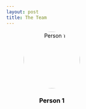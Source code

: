 ```yaml
---
layout: post
title: The Team
---
```


<style>
  .team-grid {
    display: grid;
    grid-template-columns: repeat(auto-fill, minmax(200px, 1fr)); /* Creates a responsive grid layout */
    gap: 20px; /* Spacing between grid items */
  }
  
  .team-member {
    text-align: center; /* Aligns the text in the center */
  }

  .team-member img {
    width: 150px; /* Size of the image */
    height: 150px; /* Should be equal to width for a circle */
    border-radius: 50%; /* Makes the image circular */
    object-fit: cover; /* Ensures the image covers the area */
    cursor: pointer; /* Indicates the image is clickable */
  }

  .team-member a {
    text-decoration: none; /* Removes underline from links */
    color: black; /* Sets the text color for the link */
  }
</style>

<body>

<div class="team-grid">
  
<div class="team-member">
<a href="{{ site.baseurl }}/_persons/person-1.html">
    <img src="{{ site.baseurl }}/assets/images/small.png" alt="Person 1">
    <h3>Person 1</h3>
</a>
</div>

</div>

</body>
